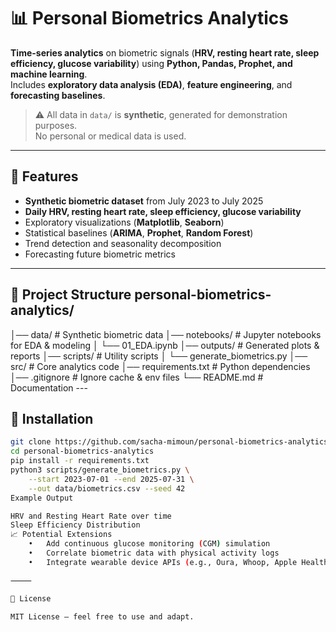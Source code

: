 # 📊 Personal Biometrics Analytics

**Time-series analytics** on biometric signals (**HRV, resting heart rate, sleep efficiency, glucose variability**) using **Python, Pandas, Prophet, and machine learning**.  
Includes **exploratory data analysis (EDA)**, **feature engineering**, and **forecasting baselines**.

> ⚠️ All data in `data/` is **synthetic**, generated for demonstration purposes.  
> No personal or medical data is used.

---

## 🚀 Features
- **Synthetic biometric dataset** from July 2023 to July 2025
- **Daily HRV, resting heart rate, sleep efficiency, glucose variability**
- Exploratory visualizations (**Matplotlib**, **Seaborn**)
- Statistical baselines (**ARIMA**, **Prophet**, **Random Forest**)
- Trend detection and seasonality decomposition
- Forecasting future biometric metrics

---

## 📂 Project Structure                                                                             personal-biometrics-analytics/
│── data/                       # Synthetic biometric data
│── notebooks/                  # Jupyter notebooks for EDA & modeling
│   └── 01_EDA.ipynb
│── outputs/                    # Generated plots & reports
│── scripts/                    # Utility scripts
│   └── generate_biometrics.py
│── src/                        # Core analytics code
│── requirements.txt            # Python dependencies
│── .gitignore                  # Ignore cache & env files
└── README.md                   # Documentation                                                     ---

## 🔧 Installation
```bash
git clone https://github.com/sacha-mimoun/personal-biometrics-analytics.git
cd personal-biometrics-analytics
pip install -r requirements.txt
python3 scripts/generate_biometrics.py \
    --start 2023-07-01 --end 2025-07-31 \
    --out data/biometrics.csv --seed 42                                                             jupyter notebook notebooks/01_EDA.ipynb                                       
Example Output

HRV and Resting Heart Rate over time
Sleep Efficiency Distribution
📈 Potential Extensions
	•	Add continuous glucose monitoring (CGM) simulation
	•	Correlate biometric data with physical activity logs
	•	Integrate wearable device APIs (e.g., Oura, Whoop, Apple Health)

⸻

📜 License

MIT License – feel free to use and adapt.
